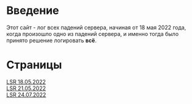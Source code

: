 # Введение
Этот сайт - лог всех падений сервера, начиная от 18 мая 2022 года, когда произошло одно из падений сервера, и именно тогда было принято решение логировать **всё**.

# Страницы
[LSR 18.05.2022](/18052022.md)</br>
[LSR 21.05.2022](/210522.md)</br>
[LSR 24.07.2022](/24072022.md)</br>

